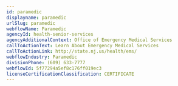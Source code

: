 ```yaml
---
id: paramedic
displayname: paramedic
urlSlug: paramedic
webflowName: Paramedic
agencyId: health-senior-services
agencyAdditionalContext: Office of Emergency Medical Services
callToActionText: Learn About Emergency Medical Services
callToActionLink: http://state.nj.us/health/ems/
webflowIndustry: Paramedic
divisionPhone: (609) 633-7777
webflowId: 5f77294a5ef8c176ff019ec3
licenseCertificationClassification: CERTIFICATE
---
```

